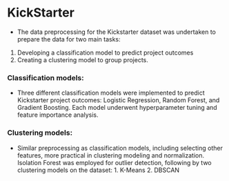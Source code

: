 # KickStarter

- The data preprocessing for the Kickstarter dataset was undertaken to prepare the data for two main tasks: 
1. Developing a classification model to predict project outcomes
2. Creating a clustering model to group projects.
### Classification models:
- Three different classification models were implemented to predict Kickstarter project outcomes: Logistic Regression, Random Forest, and Gradient Boosting. Each model underwent hyperparameter tuning and feature importance analysis.
### Clustering models:
- Similar preprocessing as classification models, including selecting other features, more practical in clustering modeling and normalization. Isolation Forest was employed for outlier detection, following by two clustering models on the dataset: 1. K-Means 2. DBSCAN


